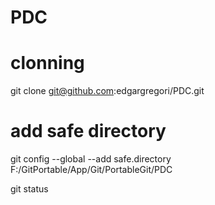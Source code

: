# PDC

# clonning
git clone git@github.com:edgargregori/PDC.git

# add safe directory
git config --global --add safe.directory F:/GitPortable/App/Git/PortableGit/PDC

git status






